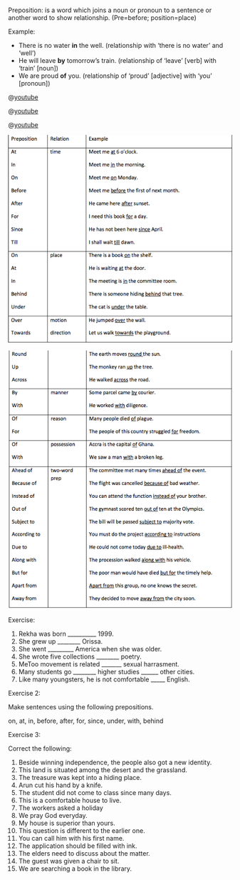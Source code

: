 ```ngMeta

```

Preposition: is a word which joins a noun or pronoun to a sentence or another word to show relationship. (Pre=before; position=place)

Example:

* There is no water **in** the well. (relationship with ‘there is no water’ and ‘well’)
* He will leave **by** tomorrow’s train. (relationship of ‘leave’ [verb] with ‘train’ [noun])
* We are proud **of** you. (relationship of ‘proud’ [adjective] with ‘you’ [pronoun])

@[youtube](FdBDtbNcd-8)

@[youtube](XYBnvCphgtw)

@[youtube](R2YrX4-pSR8)

![Prepositions](assets/prepositions.png)


![Prepositions 2](assets/prepositions2.png)


Exercise:
1. Rekha was born __________ 1999.
2. She grew up ________ Orissa.
3. She went _________ America when she was older.
4. She wrote five collections ________ poetry.
5. MeToo movement is related _______ sexual harrasment.
6. Many students go ________ higher studies ______ other cities.
7. Like many youngsters, he is not comfortable _____ English. 

Exercise 2: 

Make sentences using the following prepositions.

on, at, in, before, after, for, since, under, with, behind

Exercise 3: 

Correct the following:

1. Beside winning independence, the people also got a new identity.
2. This land is situated among the desert and the grassland.
3. The treasure was kept into a hiding place.
4. Arun cut his hand by a knife.
5. The student did not come to class since many days.
6. This is a comfortable house to live.
7. The workers asked a holiday
8. We pray God everyday.
9. My house is superior than yours.
10. This question is different to the earlier one.
11. You can call him with his first name.
12. The application should be filled with ink.
13. The elders need to discuss about the matter.
14. The guest was given a chair to sit.
15. We are searching a book in the library.
